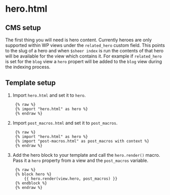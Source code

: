# hero.html

## CMS setup

The first thing you will need is hero content. Currently heroes are only
supported within WP views under the `related_hero` custom field. This points
to the slug of a hero and when `$sheer index` is run the contents of that hero
will be available for the view which contains it. For example if `related_hero`
is set for the `blog` view a `hero` propert will be added to the `blog` view
during the indexing process.

## Template setup

1. Import `hero.html` and set it to `hero`.

        {% raw %}
        {% import "hero.html" as hero %}
        {% endraw %}

2. Import `post_macros.html` and set it to `post_macros`.

        {% raw %}
        {% import "hero.html" as hero %}
        {% import "post-macros.html" as post_macros with context %}
        {% endraw %}

3. Add the hero block to your template and call the `hero.render()` macro. Pass
   it a `hero` property from a view and the `post_macros` variable.

        {% raw %}
        {% block hero %}
            {{ hero.render(view.hero, post_macros) }}
        {% endblock %}
        {% endraw %}
